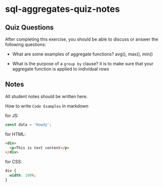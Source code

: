 # sql-aggregates-quiz-notes

## Quiz Questions

After completing this exercise, you should be able to discuss or answer the following questions:

- What are some examples of aggregate functions?
  avg(), max(), min()

- What is the purpose of a `group by` clause?
  it is to make sure that your aggregate function is applied to individual rows

## Notes

All student notes should be written here.

How to write `Code Examples` in markdown

for JS:

```javascript
const data = 'Howdy';
```

for HTML:

```html
<div>
  <p>This is text content</p>
</div>
```

for CSS:

```css
div {
  width: 100%;
}
```
